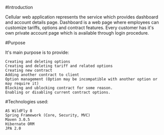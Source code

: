 #Introduction

Cellular web application represents the service which provides dashboard and account details page. Dashboard is a web page where employees can customize tariffs, options and contract features. Every customer has it's own private account page which is available through login procedure.

#Purpose

It's main purpose is to provide:

	Creating and deleting options
	Creating and deleting tariff and related options
	Creating new contract
	Adding another contract to client
	Option management (Option may be incompatible with another option or may require it)
	Blocking and ublocking contract for some reason.
	Enabling or disabling current contract options.
	
#Technologies used:

	AS WildFly 8
	Spring Framework (Core, Security, MVC)
	Maven 3.0.5
	Hibernate ORM
	JPA 2.0
